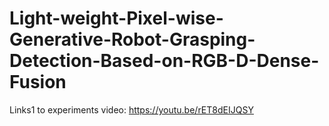# Light-weight-Pixel-wise-Generative-Robot-Grasping-Detection-Based-on-RGB-D-Dense-Fusion
Links1 to experiments video: https://youtu.be/rET8dEIJQSY
